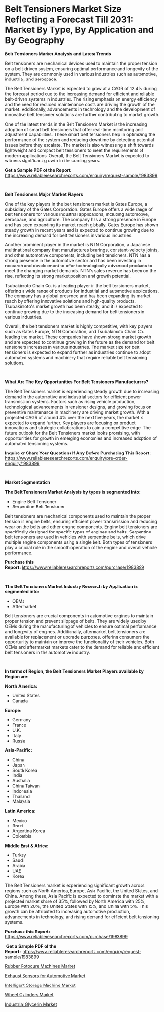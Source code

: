 <p><h1>Belt Tensioners Market Size Reflecting a Forecast Till 2031: Market By Type, By Application and By Geography</h1></p><p><strong>Belt Tensioners Market Analysis and Latest Trends</strong></p>
<p><p>Belt tensioners are mechanical devices used to maintain the proper tension on a belt-driven system, ensuring optimal performance and longevity of the system. They are commonly used in various industries such as automotive, industrial, and aerospace.</p><p>The Belt Tensioners Market is expected to grow at a CAGR of 12.4% during the forecast period due to the increasing demand for efficient and reliable belt-driven systems in industries. The rising emphasis on energy efficiency and the need for reduced maintenance costs are driving the growth of the market. Additionally, advancements in technology and the development of innovative belt tensioner solutions are further contributing to market growth.</p><p>One of the latest trends in the Belt Tensioners Market is the increasing adoption of smart belt tensioners that offer real-time monitoring and adjustment capabilities. These smart belt tensioners help in optimizing the performance of the system and reducing downtime by detecting potential issues before they escalate. The market is also witnessing a shift towards lightweight and compact belt tensioners to meet the requirements of modern applications. Overall, the Belt Tensioners Market is expected to witness significant growth in the coming years.</p></p>
<p><strong>Get a Sample PDF of the Report:&nbsp;</strong> <a href="https://www.reliableresearchreports.com/enquiry/request-sample/1983899">https://www.reliableresearchreports.com/enquiry/request-sample/1983899</a></p>
<p>&nbsp;</p>
<p><strong>Belt Tensioners Major Market Players</strong></p>
<p><p>One of the key players in the belt tensioners market is Gates Europe, a subsidiary of the Gates Corporation. Gates Europe offers a wide range of belt tensioners for various industrial applications, including automotive, aerospace, and agriculture. The company has a strong presence in Europe and has been expanding its market reach globally. Gates Europe has shown steady growth in recent years and is expected to continue growing due to the increasing demand for belt tensioners in various industries.</p><p>Another prominent player in the market is NTN Corporation, a Japanese multinational company that manufactures bearings, constant-velocity joints, and other automotive components, including belt tensioners. NTN has a strong presence in the automotive sector and has been investing in research and development to offer technologically advanced products to meet the changing market demands. NTN's sales revenue has been on the rise, reflecting its strong market position and growth potential.</p><p>Tsubakimoto Chain Co. is a leading player in the belt tensioners market, offering a wide range of products for industrial and automotive applications. The company has a global presence and has been expanding its market reach by offering innovative solutions and high-quality products. Tsubakimoto's market growth has been steady, and it is expected to continue growing due to the increasing demand for belt tensioners in various industries.</p><p>Overall, the belt tensioners market is highly competitive, with key players such as Gates Europe, NTN Corporation, and Tsubakimoto Chain Co. leading the market. These companies have shown strong market growth and are expected to continue growing in the future as the demand for belt tensioners increases in various industries. The market size for belt tensioners is expected to expand further as industries continue to adopt automated systems and machinery that require reliable belt tensioning solutions.</p></p>
<p>&nbsp;</p>
<p><strong>What Are The Key Opportunities For Belt Tensioners Manufacturers?</strong></p>
<p><p>The Belt Tensioners market is experiencing steady growth due to increasing demand in the automotive and industrial sectors for efficient power transmission systems. Factors such as rising vehicle production, technological advancements in tensioner designs, and growing focus on preventive maintenance in machinery are driving market growth. With a projected CAGR of around 4% over the next five years, the market is expected to expand further. Key players are focusing on product innovations and strategic collaborations to gain a competitive edge. The future outlook for the Belt Tensioners market looks promising, with opportunities for growth in emerging economies and increased adoption of automated tensioning systems.</p></p>
<p><strong>Inquire or Share Your Questions If Any Before Purchasing This Report:</strong> <a href="https://www.reliableresearchreports.com/enquiry/pre-order-enquiry/1983899">https://www.reliableresearchreports.com/enquiry/pre-order-enquiry/1983899</a></p>
<p>&nbsp;</p>
<p><strong>Market Segmentation</strong></p>
<p><strong>The Belt Tensioners Market Analysis by types is segmented into:</strong></p>
<p><ul><li>Engine Belt Tensioner</li><li>Serpentine Belt Tensioner</li></ul></p>
<p><p>Belt tensioners are mechanical components used to maintain the proper tension in engine belts, ensuring efficient power transmission and reducing wear on the belts and other engine components. Engine belt tensioners are specifically designed for specific types of engines and belts. Serpentine belt tensioners are used in vehicles with serpentine belts, which drive multiple engine components using a single belt. Both types of tensioners play a crucial role in the smooth operation of the engine and overall vehicle performance.</p></p>
<p><strong>Purchase this Report:&nbsp;</strong><a href="https://www.reliableresearchreports.com/purchase/1983899">https://www.reliableresearchreports.com/purchase/1983899</a></p>
<p>&nbsp;</p>
<p><strong>The Belt Tensioners Market Industry Research by Application is segmented into:</strong></p>
<p><ul><li>OEMs</li><li>Aftermarket</li></ul></p>
<p><p>Belt tensioners are crucial components in automotive engines to maintain proper tension and prevent slippage of belts. They are widely used by OEMs during the manufacturing of vehicles to ensure optimal performance and longevity of engines. Additionally, aftermarket belt tensioners are available for replacement or upgrade purposes, offering consumers the opportunity to maintain or improve the functionality of their vehicles. Both OEMs and aftermarket markets cater to the demand for reliable and efficient belt tensioners in the automotive industry.</p></p>
<p>&nbsp;</p>
<p><strong>In terms of Region, the Belt Tensioners Market Players available by Region are:</strong></p>
<p>
    <p> <strong> North America: </strong>
        <ul>
            <li>United States</li>
            <li>Canada</li>
        </ul>
        </p> 
    <p> <strong> Europe: </strong>
        <ul>
            <li>Germany</li>
            <li>France</li>
            <li>U.K.</li>
            <li>Italy</li>
            <li>Russia</li>
        </ul>
        </p> 
    <p> <strong> Asia-Pacific: </strong>
        <ul>
            <li>China</li>
            <li>Japan</li>
            <li>South Korea</li>
            <li>India</li>
            <li>Australia</li>
            <li>China Taiwan</li>
            <li>Indonesia</li>
            <li>Thailand</li>
            <li>Malaysia</li>
        </ul>
        </p> 
    <p> <strong> Latin America: </strong>
        <ul>
            <li>Mexico</li>
            <li>Brazil</li>
            <li>Argentina Korea</li>
            <li>Colombia</li>
        </ul>
        </p> 
    <p> <strong> Middle East & Africa: </strong>
        <ul>
            <li>Turkey</li>
            <li>Saudi</li>
            <li>Arabia</li>
            <li>UAE</li>
            <li>Korea</li>
        </ul>
    </p>
    </p>
<p><p>The Belt Tensioners market is experiencing significant growth across regions such as North America, Europe, Asia Pacific, the United States, and China. Among these, Asia Pacific is expected to dominate the market with a projected market share of 35%, followed by North America with 25%, Europe with 20%, the United States with 15%, and China with 5%. This growth can be attributed to increasing automotive production, advancements in technology, and rising demand for efficient belt tensioning systems.</p></p>
<p><strong>Purchase this Report: </strong><a href="https://www.reliableresearchreports.com/purchase/1983899">https://www.reliableresearchreports.com/purchase/1983899</a></p>
<p>&nbsp;<strong>Get a Sample PDF of the Report:&nbsp;&nbsp;</strong><a href="https://www.reliableresearchreports.com/enquiry/request-sample/1983899">https://www.reliableresearchreports.com/enquiry/request-sample/1983899</a></p>
<p><strong></strong></p>
<p><p><a href="https://flame-sidecar-702.notion.site/Global-Rubber-Rotocure-Machines-Market-Size-and-Market-Trends-Insights-and-Projections-from-2024-to-484b2cfc468b4208a36aea6143447f17">Rubber Rotocure Machines Market</a></p><p><a href="https://github.com/myacatherineblakecaczo9vcsw/Market-Research-Report-List-1/blob/main/exhaust-sensors-for-automotive-market.md">Exhaust Sensors for Automotive Market</a></p><p><a href="https://view.publitas.com/reportprime-1/intelligent-storage-machine-market-size-reflecting-a-forecast-till-2030-market-by-type-by-application-and-by-geography/">Intelligent Storage Machine Market</a></p><p><a href="https://github.com/okotobwrhuteie/Market-Research-Report-List-1/blob/main/wheel-cylinders-market.md">Wheel Cylinders Market</a></p><p><a href="https://issuu.com/reportprime-2/docs/industrial-glycerin-market-size-2030.pptx">Industrial Glycerin Market</a></p></p>